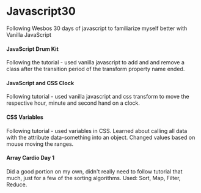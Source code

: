 # Javascript30
Following Wesbos 30 days of javascript to familiarize myself better with Vanilla JavaScript

#### JavaScript Drum Kit

Following the tutorial - used vanilla javascript to add and and remove a class after the transition period of the transform property name ended.

#### JavaScript and CSS Clock

Following tutorial - used vanilla javascript and css transform to move the respective hour, minute and second hand on a clock.

#### CSS Variables

Following tutorial - used variables in CSS. Learned about calling all data with the attribute data-something into an object. Changed values based on mouse moving the ranges.

#### Array Cardio Day 1

Did a good portion on my own, didn't really need to follow tutorial that much, just for a few of the sorting algorithms. Used: Sort, Map, Filter, Reduce.
